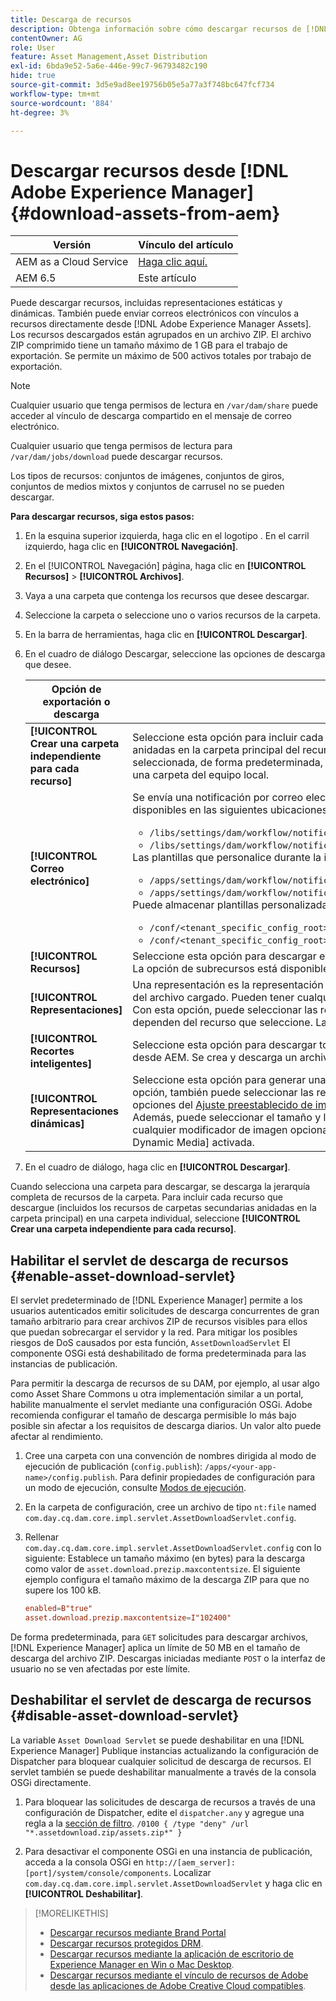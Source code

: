 ```yaml
---
title: Descarga de recursos
description: Obtenga información sobre cómo descargar recursos de [!DNL Adobe Experience Manager] y habilite o deshabilite la funcionalidad de descarga.
contentOwner: AG
role: User
feature: Asset Management,Asset Distribution
exl-id: 6bda9e52-5a6e-446e-99c7-96793482c190
hide: true
source-git-commit: 3d5e9ad8ee19756b05e5a77a3f748bc647fcf734
workflow-type: tm+mt
source-wordcount: '884'
ht-degree: 3%

---
```


# Descargar recursos desde [!DNL Adobe Experience Manager] {#download-assets-from-aem}

| Versión | Vínculo del artículo |
| -------- | ---------------------------- |
| AEM as a Cloud Service | [Haga clic aquí.](https://experienceleague.adobe.com/docs/experience-manager-cloud-service/content/assets/manage/download-assets-from-aem.html?lang=en) |
| AEM 6.5 | Este artículo |

Puede descargar recursos, incluidas representaciones estáticas y dinámicas. También puede enviar correos electrónicos con vínculos a recursos directamente desde [!DNL Adobe Experience Manager Assets]. Los recursos descargados están agrupados en un archivo ZIP. El archivo ZIP comprimido tiene un tamaño máximo de 1 GB para el trabajo de exportación. Se permite un máximo de 500 activos totales por trabajo de exportación.

>[!NOTE]
>
>Cualquier usuario que tenga permisos de lectura en `/var/dam/share` puede acceder al vínculo de descarga compartido en el mensaje de correo electrónico.
>
>Cualquier usuario que tenga permisos de lectura para `/var/dam/jobs/download` puede descargar recursos.
>
>Los tipos de recursos: conjuntos de imágenes, conjuntos de giros, conjuntos de medios mixtos y conjuntos de carrusel no se pueden descargar.

<!--
OLD content of the above NOTE, changed wrt CQDOC-18661.
>The email recipients must be members of the `dam-users` group to access the ZIP download link in the email message.
>
-->

**Para descargar recursos, siga estos pasos:**

1. En la esquina superior izquierda, haga clic en el logotipo . En el carril izquierdo, haga clic en **[!UICONTROL Navegación]**.
1. En el [!UICONTROL Navegación] página, haga clic en **[!UICONTROL Recursos]** > **[!UICONTROL Archivos]**.
1. Vaya a una carpeta que contenga los recursos que desee descargar.
1. Seleccione la carpeta o seleccione uno o varios recursos de la carpeta.
1. En la barra de herramientas, haga clic en **[!UICONTROL Descargar]**.
1. En el cuadro de diálogo Descargar, seleccione las opciones de descarga que desee.

   | Opción de exportación o descarga | Descripción |
   |---|---|
   | **[!UICONTROL Crear una carpeta independiente para cada recurso]** | Seleccione esta opción para incluir cada recurso que descargue, incluidos los recursos de carpetas secundarias anidadas en la carpeta principal del recurso, en una carpeta del equipo local. Cuando esta opción no está seleccionada, de forma predeterminada, la jerarquía de carpetas se ignora y todos los recursos se descargan en una carpeta del equipo local. |
   | **[!UICONTROL Correo electrónico]** | Se envía una notificación por correo electrónico al usuario. Las plantillas de correos electrónicos estándar están disponibles en las siguientes ubicaciones:<ul><li>`/libs/settings/dam/workflow/notification/email/downloadasset`.</li><li>`/libs/settings/dam/workflow/notification/email/transientworkflowcompleted`.</li></ul> Las plantillas que personalice durante la implementación están disponibles en las siguientes ubicaciones: <ul><li>`/apps/settings/dam/workflow/notification/email/downloadasset`.</li><li>`/apps/settings/dam/workflow/notification/email/transientworkflowcompleted`.</li></ul>Puede almacenar plantillas personalizadas específicas del inquilino en las siguientes ubicaciones:<ul><li>`/conf/<tenant_specific_config_root>/settings/dam/workflow/notification/email/downloadasset`.</li><li>`/conf/<tenant_specific_config_root>/settings/dam/workflow/notification/email/transientworkflowcompleted`.</li></ul> |
   | **[!UICONTROL Recursos]** | Seleccione esta opción para descargar el recurso en su formulario original sin ninguna representación.<br>La opción de subrecursos está disponible si el recurso original tiene subrecursos. |
   | **[!UICONTROL Representaciones]** | Una representación es la representación binaria de un recurso. Los recursos tienen una representación principal: la del archivo cargado. Pueden tener cualquier número de representaciones. <br> Con esta opción, puede seleccionar las representaciones que desee descargar. Las representaciones disponibles dependen del recurso que seleccione. La opción está disponible si el recurso tiene representaciones. |
   | **[!UICONTROL Recortes inteligentes]** | Seleccione esta opción para descargar todas las representaciones de recorte inteligente del recurso seleccionado desde AEM. Se crea y descarga un archivo zip con las representaciones de Recorte inteligente en el equipo local. |
   | **[!UICONTROL Representaciones dinámicas]** | Seleccione esta opción para generar una serie de representaciones alternativas en tiempo real. Al seleccionar esta opción, también puede seleccionar las representaciones que desea crear dinámicamente seleccionando una de las opciones del [Ajuste preestablecido de imagen](image-presets.md) lista. <br>Además, puede seleccionar el tamaño y la unidad de medida, el formato, el espacio de color, la resolución y cualquier modificador de imagen opcional, como invertir la imagen. La opción solo está disponible si tiene [!DNL Dynamic Media] activada. |

1. En el cuadro de diálogo, haga clic en **[!UICONTROL Descargar]**.

Cuando selecciona una carpeta para descargar, se descarga la jerarquía completa de recursos de la carpeta. Para incluir cada recurso que descargue (incluidos los recursos de carpetas secundarias anidadas en la carpeta principal) en una carpeta individual, seleccione **[!UICONTROL Crear una carpeta independiente para cada recurso]**.

## Habilitar el servlet de descarga de recursos {#enable-asset-download-servlet}

El servlet predeterminado de [!DNL Experience Manager] permite a los usuarios autenticados emitir solicitudes de descarga concurrentes de gran tamaño arbitrario para crear archivos ZIP de recursos visibles para ellos que puedan sobrecargar el servidor y la red. Para mitigar los posibles riesgos de DoS causados por esta función, `AssetDownloadServlet` El componente OSGi está deshabilitado de forma predeterminada para las instancias de publicación.

Para permitir la descarga de recursos de su DAM, por ejemplo, al usar algo como Asset Share Commons u otra implementación similar a un portal, habilite manualmente el servlet mediante una configuración OSGi. Adobe recomienda configurar el tamaño de descarga permisible lo más bajo posible sin afectar a los requisitos de descarga diarios. Un valor alto puede afectar al rendimiento.

1. Cree una carpeta con una convención de nombres dirigida al modo de ejecución de publicación (`config.publish`): `/apps/<your-app-name>/config.publish`. Para definir propiedades de configuración para un modo de ejecución, consulte [Modos de ejecución](/help/sites-deploying/configure-runmodes.md#defining-configuration-properties-for-a-run-mode).
1. En la carpeta de configuración, cree un archivo de tipo `nt:file` named `com.day.cq.dam.core.impl.servlet.AssetDownloadServlet.config`.
1. Rellenar `com.day.cq.dam.core.impl.servlet.AssetDownloadServlet.config` con lo siguiente: Establece un tamaño máximo (en bytes) para la descarga como valor de `asset.download.prezip.maxcontentsize`. El siguiente ejemplo configura el tamaño máximo de la descarga ZIP para que no supere los 100 kB.

   ```conf
   enabled=B"true"
   asset.download.prezip.maxcontentsize=I"102400"
   ```

De forma predeterminada, para `GET` solicitudes para descargar archivos, [!DNL Experience Manager] aplica un límite de 50 MB en el tamaño de descarga del archivo ZIP. Descargas iniciadas mediante `POST` o la interfaz de usuario no se ven afectadas por este límite.

## Deshabilitar el servlet de descarga de recursos {#disable-asset-download-servlet}

La variable `Asset Download Servlet` se puede deshabilitar en una [!DNL Experience Manager] Publique instancias actualizando la configuración de Dispatcher para bloquear cualquier solicitud de descarga de recursos. El servlet también se puede deshabilitar manualmente a través de la consola OSGi directamente.

1. Para bloquear las solicitudes de descarga de recursos a través de una configuración de Dispatcher, edite el `dispatcher.any` y agregue una regla a la [sección de filtro](https://experienceleague.adobe.com/docs/experience-manager-dispatcher/using/configuring/dispatcher-configuration.html#defining-a-filter). `/0100 { /type "deny" /url "*.assetdownload.zip/assets.zip*" }`

1. Para desactivar el componente OSGi en una instancia de publicación, acceda a la consola OSGi en `http://[aem_server]:[port]/system/console/components`. Localizar `com.day.cq.dam.core.impl.servlet.AssetDownloadServlet` y haga clic en **[!UICONTROL Deshabilitar]**.

>[!MORELIKETHIS]
>
>* [Descargar recursos mediante Brand Portal](https://experienceleague.adobe.com/docs/experience-manager-brand-portal/using/download/brand-portal-download-assets.html)
>* [Descargar recursos protegidos DRM](drm.md).
>* [Descargar recursos mediante la aplicación de escritorio de Experience Manager en Win o Mac Desktop](https://experienceleague.adobe.com/docs/experience-manager-desktop-app/using/using.html#download-assets).
>* [Descargar recursos mediante el vínculo de recursos de Adobe desde las aplicaciones de Adobe Creative Cloud compatibles](https://helpx.adobe.com/es/enterprise/using/manage-assets-using-adobe-asset-link.html).

